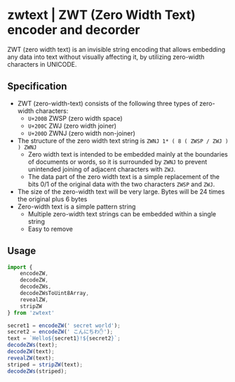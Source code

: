 # zwtext | ZWT (Zero Width Text) encoder and decorder

ZWT (zero width text) is an invisible string encoding that allows embedding any data into text without visually affecting it, by utilizing zero-width characters in UNICODE.

## Specification

- ZWT (zero-width-text) consists of the following three types of zero-width characters:
  - `U+200B` ZWSP (zero width space)
  - `U+200C` ZWJ (zero width joiner)
  - `U+200D` ZWNJ (zero width non-joiner)
- The structure of the zero width text string is `ZWNJ 1* ( 8 ( ZWSP / ZWJ ) ) ZWNJ`
  - Zero width text is intended to be embedded mainly at the boundaries of documents or words, so it is surrounded by `ZWNJ` to prevent unintended joining of adjacent characters with `ZWJ`.
  - The data part of the zero width text is a simple replacement of the bits 0/1 of the original data with the two characters `ZWSP` and `ZWJ`.
- The size of the zero-width text will be very large. Bytes will be 24 times the original plus 6 bytes
- Zero-width text is a simple pattern string
  - Multiple zero-width text strings can be embedded within a single string
  - Easy to remove

## Usage

```js
import {
    encodeZW,
    decodeZW,
    decodeZWs,
    decodeZWsToUint8Array,
    revealZW,
    stripZW
} from 'zwtext'

secret1 = encodeZW(' secret world');
secret2 = encodeZW(' こんにちわ✋');
text = `Hello${secret1}!${secret2}`;
decodeZWs(text);
decodeZW(text);
revealZW(text);
striped = stripZW(text);
decodeZWs(striped);
```
